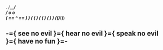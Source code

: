 .   /\_____/\
   /  o   o  \
  ( ==  ^  == )
   )         (
  (           )
 ( (  )   (  ) )
(__(__)___(__)__)

## -={ see no evil }={ hear no evil }={ speak no evil }={ have no fun }=-
